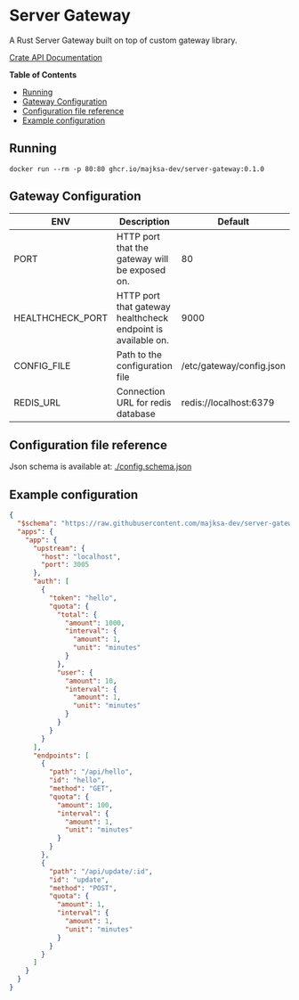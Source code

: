 # Server Gateway

A Rust Server Gateway built on top of custom gateway library.

[Crate API Documentation](https://majksa-dev.github.io/server-gateway/)

**Table of Contents**

- [Running](#running)
- [Gateway Configuration](#gateway-configuration)
- [Configuration file reference](#configuration-file-reference)
- [Example configuration](#example-configuration)

## Running

<!-- x-release-please-start-version -->

`docker run --rm -p 80:80 ghcr.io/majksa-dev/server-gateway:0.1.0`

<!-- x-release-please-end -->

## Gateway Configuration

| **ENV**          | **Description**                                              | **Default**              |
| ---------------- | ------------------------------------------------------------ | ------------------------ |
| PORT             | HTTP port that the gateway will be exposed on.               | 80                       |
| HEALTHCHECK_PORT | HTTP port that gateway healthcheck endpoint is available on. | 9000                     |
| CONFIG_FILE      | Path to the configuration file                               | /etc/gateway/config.json |
| REDIS_URL        | Connection URL for redis database                            | redis://localhost:6379   |

## Configuration file reference

Json schema is available at: [./config.schema.json](https://raw.githubusercontent.com/majksa-dev/server-gateway/main/config.schema.json)

## Example configuration

```json
{
  "$schema": "https://raw.githubusercontent.com/majksa-dev/server-gateway/main/config.schema.json",
  "apps": {
    "app": {
      "upstream": {
        "host": "localhost",
        "port": 3005
      },
      "auth": [
        {
          "token": "hello",
          "quota": {
            "total": {
              "amount": 1000,
              "interval": {
                "amount": 1,
                "unit": "minutes"
              }
            },
            "user": {
              "amount": 10,
              "interval": {
                "amount": 1,
                "unit": "minutes"
              }
            }
          }
        }
      ],
      "endpoints": [
        {
          "path": "/api/hello",
          "id": "hello",
          "method": "GET",
          "quota": {
            "amount": 100,
            "interval": {
              "amount": 1,
              "unit": "minutes"
            }
          }
        },
        {
          "path": "/api/update/:id",
          "id": "update",
          "method": "POST",
          "quota": {
            "amount": 1,
            "interval": {
              "amount": 1,
              "unit": "minutes"
            }
          }
        }
      ]
    }
  }
}
```
